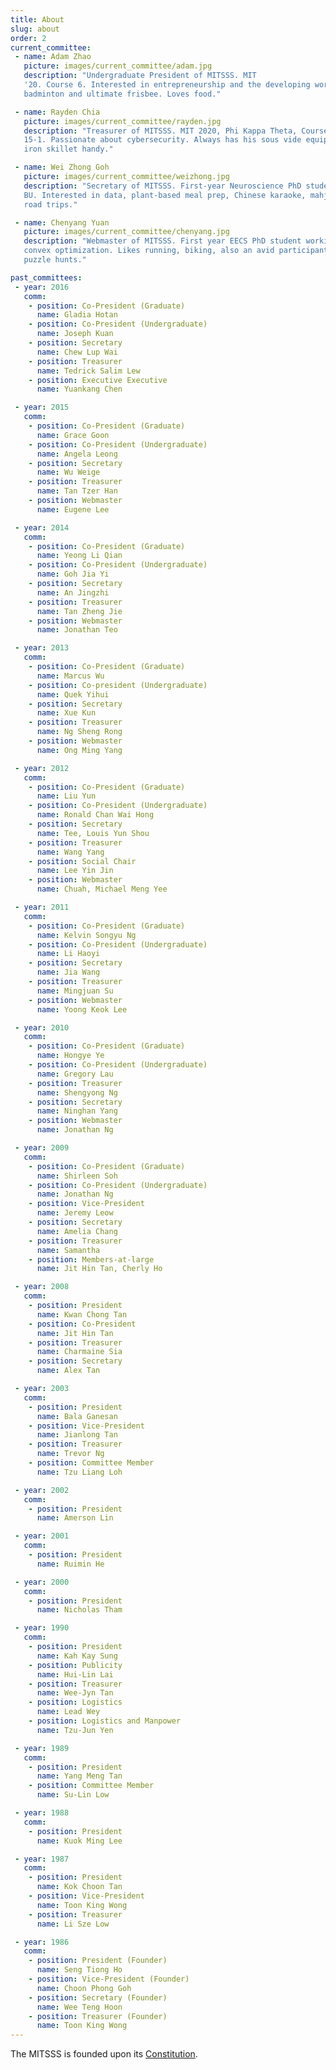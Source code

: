 ```yaml
---
title: About
slug: about
order: 2
current_committee:
 - name: Adam Zhao
   picture: images/current_committee/adam.jpg
   description: "Undergraduate President of MITSSS. MIT
   '20. Course 6. Interested in entrepreneurship and the developing world. Plays
   badminton and ultimate frisbee. Loves food."

 - name: Rayden Chia
   picture: images/current_committee/rayden.jpg
   description: "Treasurer of MITSSS. MIT 2020, Phi Kappa Theta, Course 6-3 and
   15-1. Passionate about cybersecurity. Always has his sous vide equipment and
   iron skillet handy."

 - name: Wei Zhong Goh
   picture: images/current_committee/weizhong.jpg
   description: "Secretary of MITSSS. First-year Neuroscience PhD student at
   BU. Interested in data, plant-based meal prep, Chinese karaoke, mahjong and
   road trips."

 - name: Chenyang Yuan
   picture: images/current_committee/chenyang.jpg
   description: "Webmaster of MITSSS. First year EECS PhD student working on
   convex optimization. Likes running, biking, also an avid participant in
   puzzle hunts."

past_committees:
 - year: 2016
   comm:
    - position: Co-President (Graduate)
      name: Gladia Hotan
    - position: Co-President (Undergraduate)
      name: Joseph Kuan
    - position: Secretary
      name: Chew Lup Wai
    - position: Treasurer
      name: Tedrick Salim Lew
    - position: Executive Executive
      name: Yuankang Chen

 - year: 2015
   comm:
    - position: Co-President (Graduate)
      name: Grace Goon
    - position: Co-President (Undergraduate)
      name: Angela Leong
    - position: Secretary
      name: Wu Weige
    - position: Treasurer
      name: Tan Tzer Han
    - position: Webmaster
      name: Eugene Lee

 - year: 2014
   comm:
    - position: Co-President (Graduate)
      name: Yeong Li Qian
    - position: Co-President (Undergraduate)
      name: Goh Jia Yi
    - position: Secretary
      name: An Jingzhi
    - position: Treasurer
      name: Tan Zheng Jie
    - position: Webmaster
      name: Jonathan Teo

 - year: 2013
   comm:
    - position: Co-President (Graduate)
      name: Marcus Wu
    - position: Co-president (Undergraduate)
      name: Quek Yihui
    - position: Secretary
      name: Xue Kun
    - position: Treasurer
      name: Ng Sheng Rong
    - position: Webmaster
      name: Ong Ming Yang

 - year: 2012
   comm:
    - position: Co-President (Graduate)
      name: Liu Yun
    - position: Co-President (Undergraduate)
      name: Ronald Chan Wai Hong
    - position: Secretary
      name: Tee, Louis Yun Shou
    - position: Treasurer
      name: Wang Yang
    - position: Social Chair
      name: Lee Yin Jin
    - position: Webmaster
      name: Chuah, Michael Meng Yee

 - year: 2011
   comm:
    - position: Co-President (Graduate)
      name: Kelvin Songyu Ng
    - position: Co-President (Undergraduate)
      name: Li Haoyi
    - position: Secretary
      name: Jia Wang
    - position: Treasurer
      name: Mingjuan Su
    - position: Webmaster
      name: Yoong Keok Lee

 - year: 2010
   comm:
    - position: Co-President (Graduate)
      name: Hongye Ye
    - position: Co-President (Undergraduate)
      name: Gregory Lau
    - position: Treasurer
      name: Shengyong Ng
    - position: Secretary
      name: Ninghan Yang
    - position: Webmaster
      name: Jonathan Ng

 - year: 2009
   comm:
    - position: Co-President (Graduate)
      name: Shirleen Soh
    - position: Co-President (Undergraduate)
      name: Jonathan Ng
    - position: Vice-President
      name: Jeremy Leow
    - position: Secretary
      name: Amelia Chang
    - position: Treasurer
      name: Samantha
    - position: Members-at-large
      name: Jit Hin Tan, Cherly Ho

 - year: 2008
   comm:
    - position: President
      name: Kwan Chong Tan
    - position: Co-President
      name: Jit Hin Tan
    - position: Treasurer
      name: Charmaine Sia
    - position: Secretary
      name: Alex Tan

 - year: 2003
   comm:
    - position: President
      name: Bala Ganesan
    - position: Vice-President
      name: Jianlong Tan
    - position: Treasurer
      name: Trevor Ng
    - position: Committee Member
      name: Tzu Liang Loh

 - year: 2002
   comm:
    - position: President
      name: Amerson Lin

 - year: 2001
   comm:
    - position: President
      name: Ruimin He

 - year: 2000
   comm:
    - position: President
      name: Nicholas Tham

 - year: 1990
   comm:
    - position: President
      name: Kah Kay Sung
    - position: Publicity
      name: Hui-Lin Lai
    - position: Treasurer
      name: Wee-Jyn Tan
    - position: Logistics
      name: Lead Wey
    - position: Logistics and Manpower
      name: Tzu-Jun Yen

 - year: 1989
   comm:
    - position: President
      name: Yang Meng Tan
    - position: Committee Member
      name: Su-Lin Low

 - year: 1988
   comm:
    - position: President
      name: Kuok Ming Lee

 - year: 1987
   comm:
    - position: President
      name: Kok Choon Tan
    - position: Vice-President
      name: Toon King Wong
    - position: Treasurer
      name: Li Sze Low

 - year: 1986
   comm:
    - position: President (Founder)
      name: Seng Tiong Ho
    - position: Vice-President (Founder)
      name: Choon Phong Goh
    - position: Secretary (Founder)
      name: Wee Teng Hoon
    - position: Treasurer (Founder)
      name: Toon King Wong
---
```


The MITSSS is founded upon its [Constitution](constitution.html).
